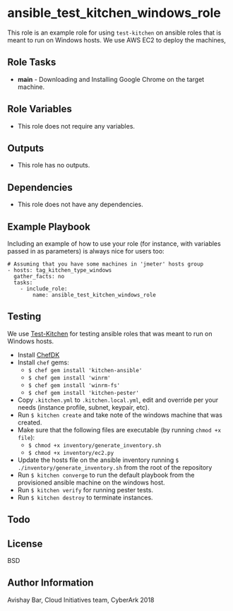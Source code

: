 
ansible_test_kitchen_windows_role
=========
This role is an example role for using `test-kitchen` on ansible roles that is meant to run on Windows hosts.
We use AWS EC2 to deploy the machines, 

Role Tasks
--------------
- **main** - Downloading and Installing Google Chrome on the target machine.

Role Variables
--------------

- This role does not require any variables.

Outputs
------------
- This role has no outputs.

Dependencies
------------
- This role does not have any dependencies.

Example Playbook
----------------

Including an example of how to use your role (for instance, with variables passed in as parameters) is always nice for users too:

    # Assuming that you have some machines in 'jmeter' hosts group
    - hosts: tag_kitchen_type_windows
      gather_facts: no
      tasks:      
        - include_role:
            name: ansible_test_kitchen_windows_role

Testing
-------
We use [Test-Kitchen](https://github.com/test-kitchen/test-kitchen) for testing ansible roles that was meant to run on Windows hosts.

- Install [ChefDK](https://downloads.chef.io/chefdk)
- Install `chef` gems:
  * `$ chef gem install 'kitchen-ansible'`
  * `$ chef gem install 'winrm'`
  * `$ chef gem install 'winrm-fs'`
  * `$ chef gem install 'kitchen-pester'`
- Copy `.kitchen.yml` to `.kitchen.local.yml`, edit and override per your needs (instance profile, subnet, keypair, etc).
- Run `$ kitchen create` and take note of the windows machine that was created.
- Make sure that the following files are executable (by running `chmod +x file`):
  * `$ chmod +x inventory/generate_inventory.sh`
  * `$ chmod +x inventory/ec2.py`
- Update the hosts file on the ansible inventory running `$ ./inventory/generate_inventory.sh` from the root of the repository
- Run `$ kitchen converge` to run the default playbook from the provisioned ansible machine on the windows host.
- Run `$ kitchen verify` for running pester tests.
- Run `$ kitchen destroy` to terminate instances.

Todo
-------


License
-------

BSD

Author Information
------------------

Avishay Bar,
Cloud Initiatives team,
CyberArk 2018